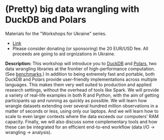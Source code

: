 # (Pretty) big data wrangling with DuckDB and Polars

Materials for the "Workshops for Ukraine" series.

- [Link](https://sites.google.com/view/dariia-mykhailyshyna/main/r-workshops-for-ukraine#h.xc2x33lbfxln)
- Please consider donating (or sponsoring) the 20 EUR/USD fee. All proceeds are
going to aid orgnizations in Ukraine.

**Description:** This workshop will introduce you to [DuckDB](https://duckdb.org/) and
[Polars](https://github.com/pola-rs/polars), two data wrangling libraries at the
frontier of high-performance computation. (See
[benchmarks](https://duckdblabs.github.io/db-benchmark/).) In addition to being
extremely fast and portable, both DuckDB and Polars provide user-friendly
implementations across multiple languages. This makes them very well suited to
production and applied research settings, without the overhead of tools like
Spark. We will provide a variety of real-life examples in both R and Python,
with the aim of getting participants up and running as quickly as possible. We
will learn how wrangle datasets extending over several hundred million
observations in a matter of seconds or less, using only our laptops. And we will
learn how to scale to even larger contexts where the data exceeds our computers’
RAM capacity. Finally, we will also discuss some complementary tools and how
these can be integrated for an efficient end-to-end workflow (data I/O ->
wrangling -> analysis). 
